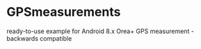 # GPSmeasurements
ready-to-use example for Android 8.x Orea+ GPS measurement - backwards compatible
